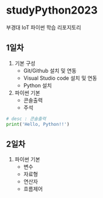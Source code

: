 # studyPython2023
 부경대 IoT 파이썬 학습 리포지토리

 ## 1일차
1. 기본 구성
    - Git/Github 설치 및 연동
    - Visual Studio code 설치 및 연동
    - Python 설치
2. 파이썬 기본
    - 콘솔출력
    - 주석

```python
# desc : 콘솔출력
print('Hello, Python!!') 
```

## 2일차
1. 파이썬 기본
    - 변수
    - 자료형
    - 연산자
    - 흐름제어
